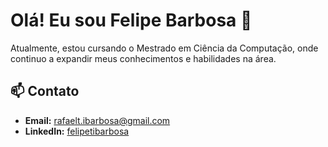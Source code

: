# Olá! Eu sou Felipe Barbosa 👋

Atualmente, estou cursando o Mestrado em Ciência da Computação, onde continuo a expandir meus conhecimentos e habilidades na área.

## 📫 Contato

- **Email:** rafaelt.ibarbosa@gmail.com
- **LinkedIn:** [felipetibarbosa](https://www.linkedin.com/in/feliperafaelbarbosa/)
